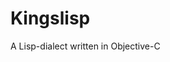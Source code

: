 # Kingslisp

<!--  -->

A Lisp-dialect written in Objective-C


<!--### In a Nutshell 

```scheme-->
